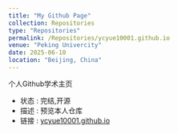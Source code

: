 ```yaml
---
title: "My Github Page"
collection: Repositories
type: "Repositories"
permalink: /Repositories/ycyue10001.github.io
venue: "Peking Univercity"
date: 2025-06-10
location: "Beijing, China"
---
```

个人Github学术主页
- 状态 : 完结,开源
- 描述 : 预览本人仓库
- 链接 : [ycyue10001.github.io](https://github.com/ycyue10001/ycyue10001.github.io)
